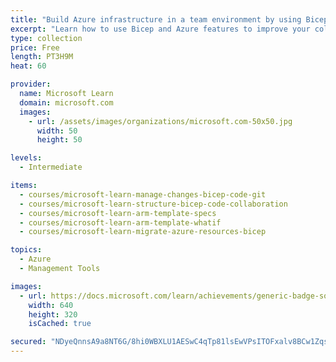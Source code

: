 ```yaml
---
title: "Build Azure infrastructure in a team environment by using Bicep"
excerpt: "Learn how to use Bicep and Azure features to improve your collaboration and quality of your infrastructure deployments."
type: collection
price: Free
length: PT3H9M
heat: 60

provider:
  name: Microsoft Learn
  domain: microsoft.com
  images:
    - url: /assets/images/organizations/microsoft.com-50x50.jpg
      width: 50
      height: 50

levels:
  - Intermediate

items:
  - courses/microsoft-learn-manage-changes-bicep-code-git
  - courses/microsoft-learn-structure-bicep-code-collaboration
  - courses/microsoft-learn-arm-template-specs
  - courses/microsoft-learn-arm-template-whatif
  - courses/microsoft-learn-migrate-azure-resources-bicep

topics:
  - Azure
  - Management Tools

images:
  - url: https://docs.microsoft.com/learn/achievements/generic-badge-social.png
    width: 640
    height: 320
    isCached: true

secured: "NDyeQnnsA9a8NT6G/8hi0WBXLU1AESwC4qTp81lsEwVPsITOFxalv8BCw1ZqsLSzItPtS4VA2T1bzjc75Ky/ERddDo/PvWzpJ7PohP/aOzGXnjB84tMyHmjrmFNi9bodfob/37McTqAt+JF+5cTNIZ1zuh9495LLTwexwKJnvyPOTiyXz+alQ2nZGU6qRh0+FzpB8i8upzw6ociH8KKIcuEptRuXdEHS/gOm/kggINx3e3teXax5In8DlEROXFnDWHFsNGm79uJoMvwfvmd1Uv+v0ObHA+g8CJ9fPr+L119Bty0g7Wto2zEJVz0teABkfqp140Ic2DPByCtLoUckKpRSQLEzqxnuZbh0mMcfPtA=;OEv/E4DjnlUJ08FtYHnjHA=="
---
```


